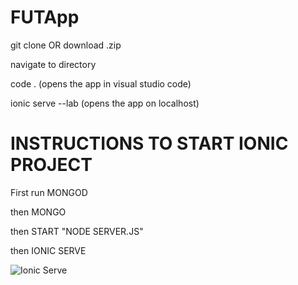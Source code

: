 # FUTApp
git clone OR download .zip

navigate to directory

code . (opens the app in visual studio code)

ionic serve --lab (opens the app on localhost)




# INSTRUCTIONS TO START IONIC PROJECT

First run MONGOD

then MONGO

then START "NODE SERVER.JS" 

then IONIC SERVE 



![Ionic Serve](https://scontent-dub4-1.xx.fbcdn.net/v/t35.18174-12/30549932_2053148541369072_1699804368_o.png?_nc_cat=0&oh=02e557398f8cf64151e5beac7c598752&oe=5AD961D9)
